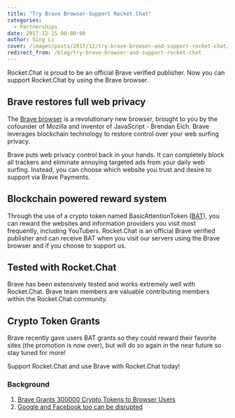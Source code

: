 ```yaml
---
title: "Try Brave Browser-Support Rocket.Chat"
categories:
  - Partnerships
date: 2017-12-15 00:00:00
author: Sing Li
cover: /images/posts/2017/12/try-brave-browser-and-support-rocket-chat/brave-rc.png
redirect_from: /blog/try-brave-browser-and-support-rocket-chat
---
```



Rocket.Chat is proud to be an official Brave verified publisher. Now you can support Rocket.Chat by using the Brave browser.

## Brave restores full web privacy

The [Brave browser](https://brave.com/) is a revolutionary new browser, brought to you by the cofounder of Mozilla and inventor of JavaScript - Brendan Eich. Brave leverages blockchain technology to restore control over your web surfing privacy.

Brave puts web privacy control back in your hands. It can completely block all trackers and eliminate annoying targeted ads from your daily web surfing. Instead, you can choose which website you trust and desire to support via Brave Payments.

## Blockchain powered reward system

Through the use of a crypto token named BasicAttentionToken ([BAT](https://basicattentiontoken.org/)), you can reward the websites and information providers you visit most frequently, including YouTubers. Rocket.Chat is an official Brave verified publisher and can receive BAT when you visit our servers using the Brave browser and if you choose to support us.

## Tested with Rocket.Chat

Brave has been extensively tested and works extremely well with Rocket.Chat. Brave team members are valuable contributing members within the Rocket.Chat community.

## Crypto Token Grants

Brave recently gave users BAT grants so they could reward their favorite sites (the promotion is now over), but will do so again in the near future so stay tuned for more!

Support Rocket.Chat and use Brave with Rocket.Chat today!

### Background

1. [Brave Grants 300000 Crypto Tokens to Browser Users](https://basicattentiontoken.org/brave-grants-300000-crypto-tokens-to-browser-users/)
1. [Google and Facebook too can be disrupted](https://www.bloomberg.com/view/articles/2017-12-08/google-and-facebook-too-can-be-disrupted)
